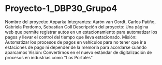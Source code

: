 # Proyecto-1_DBP30_Grupo4
Nombre del proyecto: Apparka
Integrantes: Aarón van Oordt, Carlos Patiño, Gabriela Perdomo, Sebastian Coll
Descripción del proyecto: Una página web que permite registrar autos en un estacionamiento para automatizar los pagos y llevar el control del tiempo que lleva estacionado.
Misión: Automatizar los procesos de pagos en vehículos para no tener que ir a estaciones de pago ni depender de la memoria para acordarse cuándo aparcamos
Visión: Convertirnos en el nuevo estándar de digitalización de procesos en industrias como "Los Portales"

